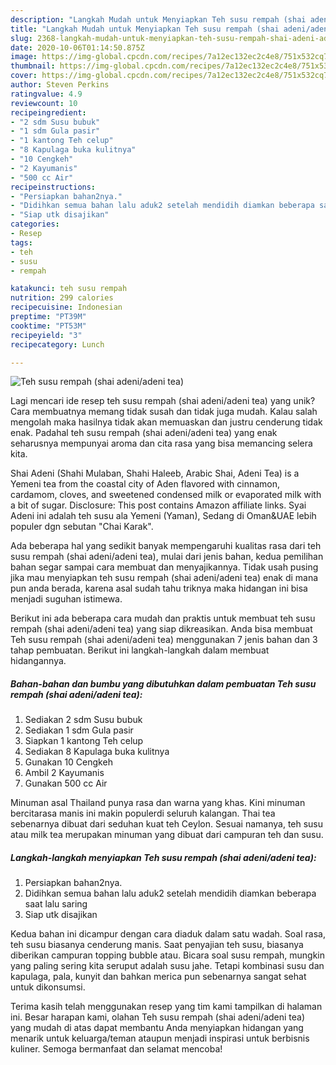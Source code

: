 ```yaml
---
description: "Langkah Mudah untuk Menyiapkan Teh susu rempah (shai adeni/adeni tea) Anti Gagal"
title: "Langkah Mudah untuk Menyiapkan Teh susu rempah (shai adeni/adeni tea) Anti Gagal"
slug: 2368-langkah-mudah-untuk-menyiapkan-teh-susu-rempah-shai-adeni-adeni-tea-anti-gagal
date: 2020-10-06T01:14:50.875Z
image: https://img-global.cpcdn.com/recipes/7a12ec132ec2c4e8/751x532cq70/teh-susu-rempah-shai-adeniadeni-tea-foto-resep-utama.jpg
thumbnail: https://img-global.cpcdn.com/recipes/7a12ec132ec2c4e8/751x532cq70/teh-susu-rempah-shai-adeniadeni-tea-foto-resep-utama.jpg
cover: https://img-global.cpcdn.com/recipes/7a12ec132ec2c4e8/751x532cq70/teh-susu-rempah-shai-adeniadeni-tea-foto-resep-utama.jpg
author: Steven Perkins
ratingvalue: 4.9
reviewcount: 10
recipeingredient:
- "2 sdm Susu bubuk"
- "1 sdm Gula pasir"
- "1 kantong Teh celup"
- "8 Kapulaga buka kulitnya"
- "10 Cengkeh"
- "2 Kayumanis"
- "500 cc Air"
recipeinstructions:
- "Persiapkan bahan2nya."
- "Didihkan semua bahan lalu aduk2 setelah mendidih diamkan beberapa saat lalu saring"
- "Siap utk disajikan"
categories:
- Resep
tags:
- teh
- susu
- rempah

katakunci: teh susu rempah 
nutrition: 299 calories
recipecuisine: Indonesian
preptime: "PT39M"
cooktime: "PT53M"
recipeyield: "3"
recipecategory: Lunch

---
```



![Teh susu rempah (shai adeni/adeni tea)](https://img-global.cpcdn.com/recipes/7a12ec132ec2c4e8/751x532cq70/teh-susu-rempah-shai-adeniadeni-tea-foto-resep-utama.jpg)

Lagi mencari ide resep teh susu rempah (shai adeni/adeni tea) yang unik? Cara membuatnya memang tidak susah dan tidak juga mudah. Kalau salah mengolah maka hasilnya tidak akan memuaskan dan justru cenderung tidak enak. Padahal teh susu rempah (shai adeni/adeni tea) yang enak seharusnya mempunyai aroma dan cita rasa yang bisa memancing selera kita.

Shai Adeni (Shahi Mulaban, Shahi Haleeb, Arabic Shai, Adeni Tea) is a Yemeni tea from the coastal city of Aden flavored with cinnamon, cardamom, cloves, and sweetened condensed milk or evaporated milk with a bit of sugar. Disclosure: This post contains Amazon affiliate links. Syai Adeni ini adalah teh susu ala Yemeni (Yaman), Sedang di Oman&amp;UAE lebih populer dgn sebutan &#34;Chai Karak&#34;.

Ada beberapa hal yang sedikit banyak mempengaruhi kualitas rasa dari teh susu rempah (shai adeni/adeni tea), mulai dari jenis bahan, kedua pemilihan bahan segar sampai cara membuat dan menyajikannya. Tidak usah pusing jika mau menyiapkan teh susu rempah (shai adeni/adeni tea) enak di mana pun anda berada, karena asal sudah tahu triknya maka hidangan ini bisa menjadi suguhan istimewa.


Berikut ini ada beberapa cara mudah dan praktis untuk membuat teh susu rempah (shai adeni/adeni tea) yang siap dikreasikan. Anda bisa membuat Teh susu rempah (shai adeni/adeni tea) menggunakan 7 jenis bahan dan 3 tahap pembuatan. Berikut ini langkah-langkah dalam membuat hidangannya.

<!--inarticleads1-->

##### Bahan-bahan dan bumbu yang dibutuhkan dalam pembuatan Teh susu rempah (shai adeni/adeni tea):

1. Sediakan 2 sdm Susu bubuk
1. Sediakan 1 sdm Gula pasir
1. Siapkan 1 kantong Teh celup
1. Sediakan 8 Kapulaga buka kulitnya
1. Gunakan 10 Cengkeh
1. Ambil 2 Kayumanis
1. Gunakan 500 cc Air


Minuman asal Thailand punya rasa dan warna yang khas. Kini minuman bercitarasa manis ini makin populerdi seluruh kalangan. Thai tea sebenarnya dibuat dari seduhan kuat teh Ceylon. Sesuai namanya, teh susu atau milk tea merupakan minuman yang dibuat dari campuran teh dan susu. 

<!--inarticleads2-->

##### Langkah-langkah menyiapkan Teh susu rempah (shai adeni/adeni tea):

1. Persiapkan bahan2nya.
1. Didihkan semua bahan lalu aduk2 setelah mendidih diamkan beberapa saat lalu saring
1. Siap utk disajikan


Kedua bahan ini dicampur dengan cara diaduk dalam satu wadah. Soal rasa, teh susu biasanya cenderung manis. Saat penyajian teh susu, biasanya diberikan campuran topping bubble atau. Bicara soal susu rempah, mungkin yang paling sering kita seruput adalah susu jahe. Tetapi kombinasi susu dan kapulaga, pala, kunyit dan bahkan merica pun sebenarnya sangat sehat untuk dikonsumsi. 

Terima kasih telah menggunakan resep yang tim kami tampilkan di halaman ini. Besar harapan kami, olahan Teh susu rempah (shai adeni/adeni tea) yang mudah di atas dapat membantu Anda menyiapkan hidangan yang menarik untuk keluarga/teman ataupun menjadi inspirasi untuk berbisnis kuliner. Semoga bermanfaat dan selamat mencoba!
